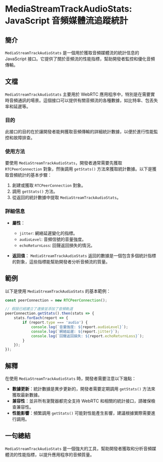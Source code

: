 <!--
Meta Description: # MediaStreamTrackAudioStats: JavaScript 音頻媒體流追蹤統計 ## 簡介 `MediaStreamTrackAudioStats` 是一個用於獲取音頻媒體流的統計信息的 JavaScript 接口。它提供了關於音頻流的性能指標，幫助開發者監控和優化音頻傳輸。 ...
Meta Keywords: mediastreamtrackaudiostats, getstats, report, javascript, rtcpeerconnection
-->

# MediaStreamTrackAudioStats: JavaScript 音頻媒體流追蹤統計

## 簡介
`MediaStreamTrackAudioStats` 是一個用於獲取音頻媒體流的統計信息的 JavaScript 接口。它提供了關於音頻流的性能指標，幫助開發者監控和優化音頻傳輸。

## 文檔
`MediaStreamTrackAudioStats` 主要用於 WebRTC 應用程序中，特別是在需要實時音頻通訊的場景。這個接口可以提供有關音頻流的各種數據，如比特率、包丟失率和延遲等。

### 目的
此接口的目的在於讓開發者能夠獲取音頻傳輸的詳細統計數據，以便於進行性能監控和故障排查。

### 使用方法
要使用 `MediaStreamTrackAudioStats`，開發者通常需要先獲取 `RTCPeerConnection` 對象，然後調用 `getStats()` 方法來獲取統計數據。以下是獲取音頻統計的基本步驟：

1. 創建或獲取 `RTCPeerConnection` 對象。
2. 調用 `getStats()` 方法。
3. 從返回的統計數據中提取 `MediaStreamTrackAudioStats`。

### 詳細信息
- **屬性**：
  - `jitter`: 網絡延遲變化的指標。
  - `audioLevel`: 音頻信號的音量強度。
  - `echoReturnLoss`: 回聲返回損失的情況。

- **返回值**：
  `MediaStreamTrackAudioStats` 返回的數據是一個包含多個統計指標的對象，這些指標能幫助開發者分析音頻流的質量。

## 範例
以下是使用 `MediaStreamTrackAudioStats` 的基本範例：

```javascript
const peerConnection = new RTCPeerConnection();

// 假設已經建立了連接並添加了音頻軌道
peerConnection.getStats().then(stats => {
    stats.forEach(report => {
        if (report.type === 'audio') {
            console.log(`音量強度: ${report.audioLevel}`);
            console.log(`網絡延遲: ${report.jitter}`);
            console.log(`回聲返回損失: ${report.echoReturnLoss}`);
        }
    });
});
```

## 解釋
在使用 `MediaStreamTrackAudioStats` 時，開發者需要注意以下幾點：

- **數據更新**：統計數據是異步更新的，開發者需要定期調用 `getStats()` 方法來獲取最新數據。
- **兼容性**：並非所有瀏覽器都完全支持 WebRTC 和相關的統計接口，請確保檢查兼容性。
- **性能影響**：頻繁調用 `getStats()` 可能對性能產生影響，建議根據實際需要進行調用。

## 一句總結
`MediaStreamTrackAudioStats` 是一個強大的工具，幫助開發者獲取和分析音頻媒體流的性能指標，以提升應用程序的音頻質量。